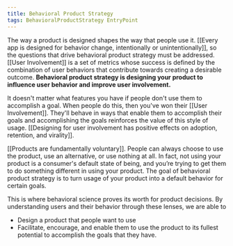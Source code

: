 ```yaml
---
title: Behavioral Product Strategy
tags: BehavioralProductStrategy EntryPoint
---
```

The way a product is designed shapes the way that people use it. [[Every app is designed for behavior change, intentionally or unintentionally]], so the questions that drive behavioral product strategy must be addressed. [[User Involvement]] is a set of metrics whose success is defined by the combination of user behaviors that contribute towards creating a desirable outcome. **Behavioral product strategy is designing your product to influence user behavior and improve user involvement.**

It doesn't matter what features you have if people don't use them to accomplish a goal. When people do this, then you've won their [[User Involvement]]. They'll behave in ways that enable them to accomplish their goals and accomplishing the goals reinforces the value of this style of usage. [[Designing for user involvement has positive effects on adoption, retention, and virality]].

[[Products are fundamentally voluntary]]. People can always choose to use the product, use an alternative, or use nothing at all. In fact, not using your product is a consumer's default state of being, and you’re trying to get them to do something different in using your product. The goal of behavioral product strategy is to turn usage of your product into a default behavior for certain goals.

This is where behavioral science proves its worth for product decisions. By understanding users and their behavior through these lenses, we are able to 
* Design a product that people want to use
* Facilitate, encourage, and enable them to use the product to its fullest potential to accomplish the goals that they have.